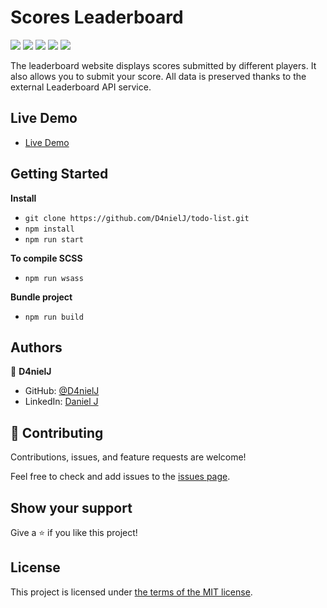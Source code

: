 # Scores Leaderboard

![](https://img.shields.io/badge/Microverse-blueviolet)
![](https://img.shields.io/badge/Academic-blue)
![](https://img.shields.io/badge/HTML-red)
![](https://img.shields.io/badge/JavaScript-yellow)
![](https://img.shields.io/badge/SCSS-green)

The leaderboard website displays scores submitted by different players. It also allows you to submit your score. All data is preserved thanks to the external Leaderboard API service.

## Live Demo

* [Live Demo](https://dev--zealous-heyrovsky-c6c3cc.netlify.app/)

## Getting Started
**Install**

- `git clone https://github.com/D4nielJ/todo-list.git`
- `npm install`
- `npm run start`

**To compile SCSS**

- `npm run wsass`

**Bundle project**

- `npm run build`

## Authors

👤 **D4nielJ**

- GitHub: [@D4nielJ](https://github.com/D4nielJ)
- LinkedIn: [Daniel J](https://www.linkedin.com/in/daniel-djm/)

## 🤝 Contributing

Contributions, issues, and feature requests are welcome!

Feel free to check and add issues to the [issues page](../../issues/).

## Show your support

Give a ⭐️ if you like this project!

## License

This project is licensed under [the terms of the MIT license](./LICENSE).
